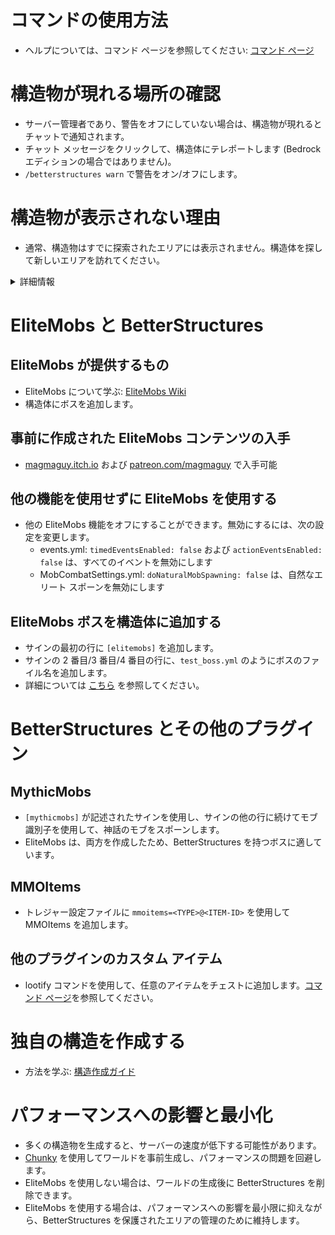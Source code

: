 # コマンドの使用方法
- ヘルプについては、コマンド ページを参照してください: [コマンド ページ]($language$/betterstructures/commands.md)

# 構造物が現れる場所の確認
- サーバー管理者であり、警告をオフにしていない場合は、構造物が現れるとチャットで通知されます。
- チャット メッセージをクリックして、構造体にテレポートします (Bedrock エディションの場合ではありません)。
- `/betterstructures warn` で警告をオン/オフにします。

# 構造物が表示されない理由
- 通常、構造物はすでに探索されたエリアには表示されません。構造体を探して新しいエリアを訪れてください。

<details>
<summary>詳細情報</summary>

構造物がすでに探索されたエリアに表示されないのは、それらを過度に埋め尽くし、プレイヤーの建物を損傷するのを避けるためです。BetterStructures は、エリアがインストール前に探索されたかどうかを認識しており、そこに構造物を配置しません。BetterStructures をインストールする前にワールドが完全に探索された場合は、再生成するか、新しいワールドを作成する必要があります。

</details>

# EliteMobs と BetterStructures

## EliteMobs が提供するもの
- EliteMobs について学ぶ: [EliteMobs Wiki](#)
- 構造体にボスを追加します。

## 事前に作成された EliteMobs コンテンツの入手
- [magmaguy.itch.io](https://magmaguy.itch.io/) および [patreon.com/magmaguy](https://www.patreon.com/magmaguy) で入手可能

## 他の機能を使用せずに EliteMobs を使用する
- 他の EliteMobs 機能をオフにすることができます。無効にするには、次の設定を変更します。
    - events.yml: `timedEventsEnabled: false` および `actionEventsEnabled: false` は、すべてのイベントを無効にします
    - MobCombatSettings.yml: `doNaturalMobSpawning: false` は、自然なエリート スポーンを無効にします

## EliteMobs ボスを構造体に追加する

- サインの最初の行に `[elitemobs]` を追加します。
- サインの 2 番目/3 番目/4 番目の行に、`test_boss.yml` のようにボスのファイル名を追加します。
- 詳細については [こちら]($language$/betterstructures/creating_structures.md) を参照してください。

# BetterStructures とその他のプラグイン

## MythicMobs
- `[mythicmobs]` が記述されたサインを使用し、サインの他の行に続けてモブ識別子を使用して、神話のモブをスポーンします。
- EliteMobs は、両方を作成したため、BetterStructures を持つボスに適しています。

## MMOItems
- トレジャー設定ファイルに `mmoitems=<TYPE>@<ITEM-ID>` を使用して MMOItems を追加します。

## 他のプラグインのカスタム アイテム
- lootify コマンドを使用して、任意のアイテムをチェストに追加します。[コマンド ページ]($language$/betterstructures/commands.md)を参照してください。

# 独自の構造を作成する
- 方法を学ぶ: [構造作成ガイド]($language$/betterstructures/creating_structures.md)

# パフォーマンスへの影響と最小化
- 多くの構造物を生成すると、サーバーの速度が低下する可能性があります。
- [Chunky](https://www.spigotmc.org/resources/chunky.81534/) を使用してワールドを事前生成し、パフォーマンスの問題を回避します。
- EliteMobs を使用しない場合は、ワールドの生成後に BetterStructures を削除できます。
- EliteMobs を使用する場合は、パフォーマンスへの影響を最小限に抑えながら、BetterStructures を保護されたエリアの管理のために維持します。

